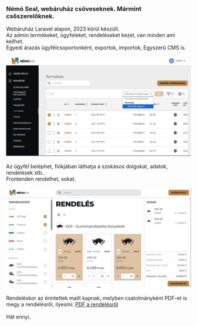 ### Némó Seal, webáruház csöveseknek. Mármint csőszerelőknek.
Webáruház Laravel alapon, 2023 körül készült.  
Az admin termékeket, ügyfeleket, rendeléseket kezel, van minden ami kellhet.  
Egyedi árazás ügyfélcsoportonként, exportok, importok, Egyszerű CMS is.<br/><br/>
![Admin.](public/storage/ss_00.jpg)<br/>
<br/>
Az ügyfél beléphet, fiókjában láthatja a szokásos dolgokat, adatok, rendelések stb..  
Frontenden rendelhet, sokat.<br/><br/>
![Frontend.](public/storage/ss_01.jpg)<br/>
<br/>
Rendeléskor az érintettek mailt kapnak, melyben csatolmányként PDF-et is megy a rendelésről, ilyesmi: 
[PDF a rendelésről](public/storage/pdf/Rendelés_100.pdf)<br/>
<br/>
Hát ennyi.  
